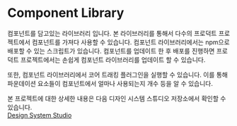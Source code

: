 # Component Library
컴포넌트를 담고있는 라이브러리 입니다. 본 라이브러리를 통해서 다수의 프로덕트 프로젝트에서 컴포넌트를 가져다 사용할 수 있습니다. 컴포넌트 라이브러리에서는 npm으로 배포할 수 있는 스크립트가 있습니다. 컴포넌트를 업데이트 한 후 배포를 진행하면 프로덕트 프로젝트에서는 손쉽게 컴포넌트 라이브러리를 업데이트 할 수 있습니다.

또한, 컴포넌트 라이브러리에서 코어 트래킹 플러그인을 실행할 수 있습니다. 이를 통해 파운데이션 요소들이 컴포넌트에서 얼마나 사용되는지 개수 등을 알 수 있습니다.

본 프로젝트에 대한 상세한 내용은 다음 디자인 시스템 스튜디오 저장소에서 확인할 수 있습니다.  
[Design System Studio](https://github.com/team-auspicious/B_Design_System_Studio)
